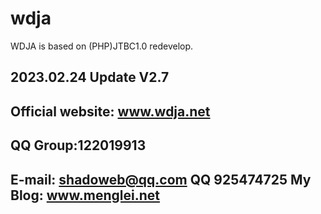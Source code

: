 # wdja
WDJA is based on (PHP)JTBC1.0 redevelop.  

## 2023.02.24 Update V2.7

## Official website: www.wdja.net
## QQ Group:122019913
## E-mail: shadoweb@qq.com  QQ 925474725 My Blog: www.menglei.net



